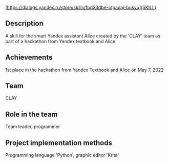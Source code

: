 [https://dialogs.yandex.ru/store/skills/fbd33dbe-otgadaj-bukvu](SKILL)

## Description
A skill for the smart Yandex assistant Alice created by the 'CLAY' team as part of a hackathon from Yandex textbook and Alice.

## Achievements
1st place in the hackathon from Yandex Textbook and Alice on May 7, 2022

## Team
CLAY

## Role in the team
Team leader, programmer

## Project implementation methods
Programming language 'Python', graphic editor 'Krita'
